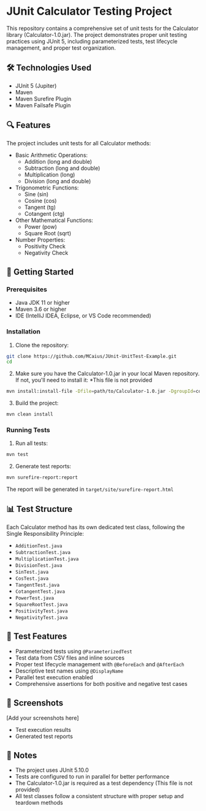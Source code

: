 # JUnit Calculator Testing Project

This repository contains a comprehensive set of unit tests for the Calculator library (Calculator-1.0.jar). The project demonstrates proper unit testing practices using JUnit 5, including parameterized tests, test lifecycle management, and proper test organization.

## 🛠 Technologies Used

- JUnit 5 (Jupiter)
- Maven
- Maven Surefire Plugin
- Maven Failsafe Plugin

## 🔍 Features

The project includes unit tests for all Calculator methods:

- Basic Arithmetic Operations:
  - Addition (long and double)
  - Subtraction (long and double)
  - Multiplication (long)
  - Division (long and double)
- Trigonometric Functions:
  - Sine (sin)
  - Cosine (cos)
  - Tangent (tg)
  - Cotangent (ctg)
- Other Mathematical Functions:
  - Power (pow)
  - Square Root (sqrt)
- Number Properties:
  - Positivity Check
  - Negativity Check

## 🚀 Getting Started

### Prerequisites

- Java JDK 11 or higher
- Maven 3.6 or higher
- IDE (IntelliJ IDEA, Eclipse, or VS Code recommended)

### Installation

1. Clone the repository:
```bash
git clone https://github.com/MCaius/JUnit-UnitTest-Example.git
cd 
```

2. Make sure you have the Calculator-1.0.jar in your local Maven repository. If not, you'll need to install it:
*This file is not provided 
```bash
mvn install:install-file -Dfile=path/to/Calculator-1.0.jar -DgroupId=com.epam.tat.module4 -DartifactId=calculator -Dversion=1.0 -Dpackaging=jar
```

3. Build the project:
```bash
mvn clean install
```

### Running Tests

1. Run all tests:
```bash
mvn test
```

2. Generate test reports:
```bash
mvn surefire-report:report
```
The report will be generated in `target/site/surefire-report.html`

## 📊 Test Structure

Each Calculator method has its own dedicated test class, following the Single Responsibility Principle:

- `AdditionTest.java`
- `SubtractionTest.java`
- `MultiplicationTest.java`
- `DivisionTest.java`
- `SinTest.java`
- `CosTest.java`
- `TangentTest.java`
- `CotangentTest.java`
- `PowerTest.java`
- `SquareRootTest.java`
- `PositivityTest.java`
- `NegativityTest.java`

## 🧪 Test Features

- Parameterized tests using `@ParameterizedTest`
- Test data from CSV files and inline sources
- Proper test lifecycle management with `@BeforeEach` and `@AfterEach`
- Descriptive test names using `@DisplayName`
- Parallel test execution enabled
- Comprehensive assertions for both positive and negative test cases

## 📸 Screenshots

[Add your screenshots here]
- Test execution results
- Generated test reports

## 📝 Notes

- The project uses JUnit 5.10.0
- Tests are configured to run in parallel for better performance
- The Calculator-1.0.jar is required as a test dependency (This file is not provided)
- All test classes follow a consistent structure with proper setup and teardown methods

